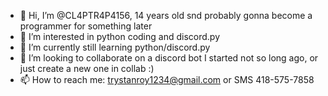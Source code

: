 - 👋 Hi, I’m @CL4PTR4P4156, 14 years old snd probably gonna become a programmer for something later
- 👀 I’m interested in python coding and discord.py
- 🌱 I’m currently still learning python/discord.py
- 💞️ I’m looking to collaborate on a discord bot I started not so long ago, or just create a new one in collab :)
- 📫 How to reach me: trystanroy1234@gmail.com or SMS 418-575-7858
